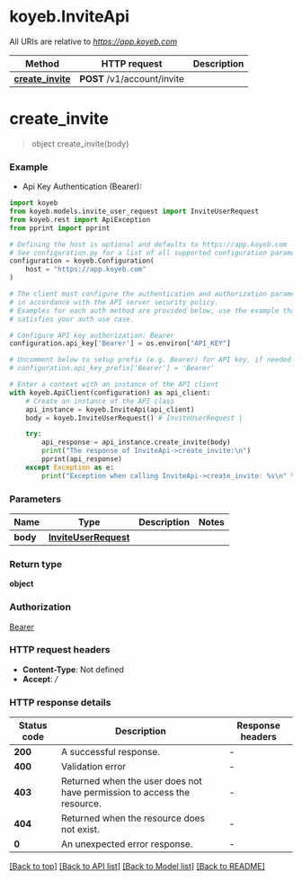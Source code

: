 # koyeb.InviteApi

All URIs are relative to *https://app.koyeb.com*

Method | HTTP request | Description
------------- | ------------- | -------------
[**create_invite**](InviteApi.md#create_invite) | **POST** /v1/account/invite | 


# **create_invite**
> object create_invite(body)



### Example

* Api Key Authentication (Bearer):

```python
import koyeb
from koyeb.models.invite_user_request import InviteUserRequest
from koyeb.rest import ApiException
from pprint import pprint

# Defining the host is optional and defaults to https://app.koyeb.com
# See configuration.py for a list of all supported configuration parameters.
configuration = koyeb.Configuration(
    host = "https://app.koyeb.com"
)

# The client must configure the authentication and authorization parameters
# in accordance with the API server security policy.
# Examples for each auth method are provided below, use the example that
# satisfies your auth use case.

# Configure API key authorization: Bearer
configuration.api_key['Bearer'] = os.environ["API_KEY"]

# Uncomment below to setup prefix (e.g. Bearer) for API key, if needed
# configuration.api_key_prefix['Bearer'] = 'Bearer'

# Enter a context with an instance of the API client
with koyeb.ApiClient(configuration) as api_client:
    # Create an instance of the API class
    api_instance = koyeb.InviteApi(api_client)
    body = koyeb.InviteUserRequest() # InviteUserRequest | 

    try:
        api_response = api_instance.create_invite(body)
        print("The response of InviteApi->create_invite:\n")
        pprint(api_response)
    except Exception as e:
        print("Exception when calling InviteApi->create_invite: %s\n" % e)
```



### Parameters


Name | Type | Description  | Notes
------------- | ------------- | ------------- | -------------
 **body** | [**InviteUserRequest**](InviteUserRequest.md)|  | 

### Return type

**object**

### Authorization

[Bearer](../README.md#Bearer)

### HTTP request headers

 - **Content-Type**: Not defined
 - **Accept**: */*

### HTTP response details

| Status code | Description | Response headers |
|-------------|-------------|------------------|
**200** | A successful response. |  -  |
**400** | Validation error |  -  |
**403** | Returned when the user does not have permission to access the resource. |  -  |
**404** | Returned when the resource does not exist. |  -  |
**0** | An unexpected error response. |  -  |

[[Back to top]](#) [[Back to API list]](../README.md#documentation-for-api-endpoints) [[Back to Model list]](../README.md#documentation-for-models) [[Back to README]](../README.md)

